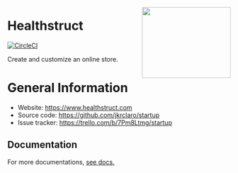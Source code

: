 <a href='https://github.com/jkrclaro/healthstruct'><img src='https://github.com/jkrclaro/healthstruct/blob/master/src/healthstruct/static/img/logo.png' align='right' width='200' height='160' /></a>

# Healthstruct
[![CircleCI](https://circleci.com/gh/jkrclaro/healthstruct/tree/master.svg?style=svg&circle-token=6e39dbce5406cefdb75a5cd1e6eec03c225c055d)](https://circleci.com/gh/jkrclaro/healthstruct/tree/master)

Create and customize an online store.

# General Information
- Website: https://www.healthstruct.com
- Source code: https://github.com/jkrclaro/startup
- Issue tracker: https://trello.com/b/7Pm8Ltmg/startup

## Documentation

For more documentations, [see docs.](https://github.com/jkrclaro/healthstruct/tree/master/docs)
